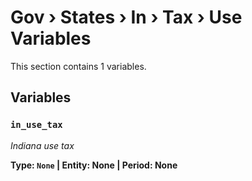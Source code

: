 # Gov › States › In › Tax › Use Variables

This section contains 1 variables.

## Variables

### `in_use_tax`
*Indiana use tax*

**Type: `None` | Entity: None | Period: None**
